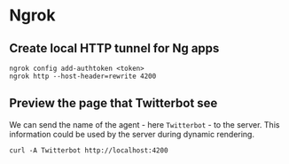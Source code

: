 # Ngrok

## Create local HTTP tunnel for Ng apps

```console
ngrok config add-authtoken <token>
ngrok http --host-header=rewrite 4200
```

## Preview the page that Twitterbot see

We can send the name of the agent - here `Twitterbot` - to the server. This information could be
used by the server during dynamic rendering.

```console
curl -A Twitterbot http://localhost:4200
```
